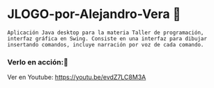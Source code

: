 # JLOGO-por-Alejandro-Vera 🚀
```
Aplicación Java desktop para la materia Taller de programación, interfaz gráfica en Swing. Consiste en una interfaz para dibujar insertando comandos, incluye narración por voz de cada comando.
```

### Verlo en acción:🔧
Ver en Youtube: https://youtu.be/evdZ7LC8M3A
